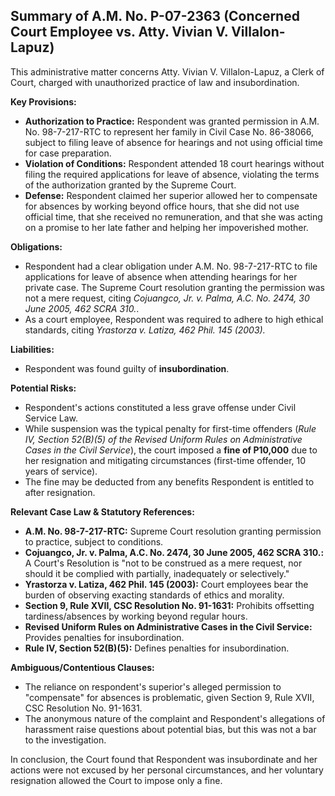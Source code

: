 ## Summary of A.M. No. P-07-2363 (Concerned Court Employee vs. Atty. Vivian V. Villalon-Lapuz)

This administrative matter concerns Atty. Vivian V. Villalon-Lapuz, a Clerk of Court, charged with unauthorized practice of law and insubordination.

**Key Provisions:**

*   **Authorization to Practice:** Respondent was granted permission in A.M. No. 98-7-217-RTC to represent her family in Civil Case No. 86-38066, subject to filing leave of absence for hearings and not using official time for case preparation.
*   **Violation of Conditions:** Respondent attended 18 court hearings without filing the required applications for leave of absence, violating the terms of the authorization granted by the Supreme Court.
*   **Defense:** Respondent claimed her superior allowed her to compensate for absences by working beyond office hours, that she did not use official time, that she received no remuneration, and that she was acting on a promise to her late father and helping her impoverished mother.

**Obligations:**

*   Respondent had a clear obligation under A.M. No. 98-7-217-RTC to file applications for leave of absence when attending hearings for her private case. The Supreme Court resolution granting the permission was not a mere request, citing *Cojuangco, Jr. v. Palma, A.C. No. 2474, 30 June 2005, 462 SCRA 310.*.
*   As a court employee, Respondent was required to adhere to high ethical standards, citing *Yrastorza v. Latiza, 462 Phil. 145 (2003).*

**Liabilities:**

*   Respondent was found guilty of **insubordination**.

**Potential Risks:**

*   Respondent's actions constituted a less grave offense under Civil Service Law.
*   While suspension was the typical penalty for first-time offenders (*Rule IV, Section 52(B)(5) of the Revised Uniform Rules on Administrative Cases in the Civil Service*), the court imposed a **fine of P10,000** due to her resignation and mitigating circumstances (first-time offender, 10 years of service).
*   The fine may be deducted from any benefits Respondent is entitled to after resignation.

**Relevant Case Law & Statutory References:**

*   **A.M. No. 98-7-217-RTC:** Supreme Court resolution granting permission to practice, subject to conditions.
*   **Cojuangco, Jr. v. Palma, A.C. No. 2474, 30 June 2005, 462 SCRA 310.:** A Court's Resolution is "not to be construed as a mere request, nor should it be complied with partially, inadequately or selectively."
*   **Yrastorza v. Latiza, 462 Phil. 145 (2003):** Court employees bear the burden of observing exacting standards of ethics and morality.
*   **Section 9, Rule XVII, CSC Resolution No. 91-1631:** Prohibits offsetting tardiness/absences by working beyond regular hours.
*   **Revised Uniform Rules on Administrative Cases in the Civil Service:** Provides penalties for insubordination.
*   **Rule IV, Section 52(B)(5):** Defines penalties for insubordination.

**Ambiguous/Contentious Clauses:**

*   The reliance on respondent's superior's alleged permission to "compensate" for absences is problematic, given Section 9, Rule XVII, CSC Resolution No. 91-1631.
*   The anonymous nature of the complaint and Respondent's allegations of harassment raise questions about potential bias, but this was not a bar to the investigation.

In conclusion, the Court found that Respondent was insubordinate and her actions were not excused by her personal circumstances, and her voluntary resignation allowed the Court to impose only a fine.
